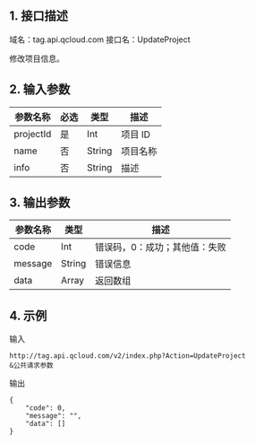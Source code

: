## 1. 接口描述

域名：tag.api.qcloud.com 
接口名：UpdateProject

修改项目信息。

## 2. 输入参数

|参数名称|	必选|	类型|	描述|
|-----|-----|----|-----|
|projectId|	是|	Int	|项目 ID|
|name|	否	|String	|项目名称|
|info|	否|	String|	描述|

## 3. 输出参数

|参数名称| 类型| 描述 |
|-----|------|-------|
|code| Int |错误码，0：成功；其他值：失败 |
|message |String |错误信息 |
|data |Array| 返回数组|

## 4. 示例
输入
```
http://tag.api.qcloud.com/v2/index.php?Action=UpdateProject 
&公共请求参数
```

输出
```
{
    "code": 0,
    "message": "",
    "data": []
}
```
